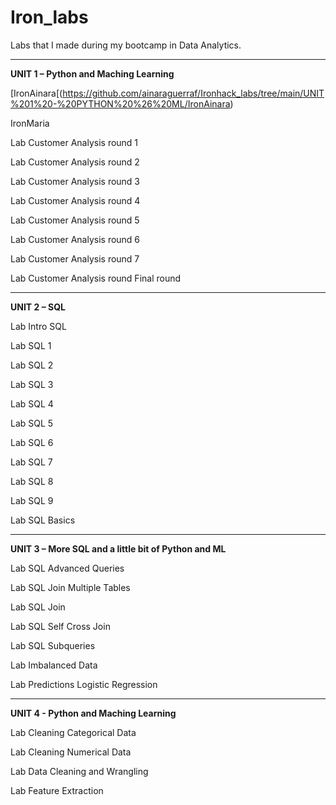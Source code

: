 # Iron_labs
Labs that I made during my bootcamp in Data Analytics.

***
**UNIT 1 – Python and Maching Learning**

[IronAinara[(https://github.com/ainaraguerraf/Ironhack_labs/tree/main/UNIT%201%20-%20PYTHON%20%26%20ML/IronAinara)

IronMaria

Lab Customer Analysis round 1

Lab Customer Analysis round 2

Lab Customer Analysis round 3

Lab Customer Analysis round 4

Lab Customer Analysis round 5

Lab Customer Analysis round 6

Lab Customer Analysis round 7

Lab Customer Analysis round Final round

***
**UNIT 2 – SQL**

Lab Intro SQL

Lab SQL 1 

Lab SQL 2

Lab SQL 3

Lab SQL 4

Lab SQL 5

Lab SQL 6

Lab SQL 7

Lab SQL 8 

Lab SQL 9

Lab SQL Basics
***

**UNIT 3 – More SQL and a little bit of Python and ML**

Lab SQL Advanced Queries

Lab SQL Join Multiple Tables

Lab SQL Join

Lab SQL Self Cross Join

Lab SQL Subqueries

Lab Imbalanced Data

Lab Predictions Logistic Regression

***
**UNIT 4 - Python and Maching Learning**

Lab Cleaning Categorical Data

Lab Cleaning Numerical Data

Lab Data Cleaning and Wrangling

Lab Feature Extraction
